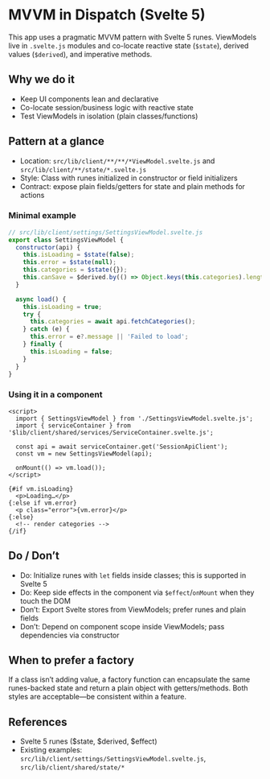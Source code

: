 # MVVM in Dispatch (Svelte 5)

This app uses a pragmatic MVVM pattern with Svelte 5 runes. ViewModels live in `.svelte.js` modules and co-locate reactive state (`$state`), derived values (`$derived`), and imperative methods.

## Why we do it

- Keep UI components lean and declarative
- Co-locate session/business logic with reactive state
- Test ViewModels in isolation (plain classes/functions)

## Pattern at a glance

- Location: `src/lib/client/**/**/*ViewModel.svelte.js` and `src/lib/client/**/state/*.svelte.js`
- Style: Class with runes initialized in constructor or field initializers
- Contract: expose plain fields/getters for state and plain methods for actions

### Minimal example

```js
// src/lib/client/settings/SettingsViewModel.svelte.js
export class SettingsViewModel {
  constructor(api) {
    this.isLoading = $state(false);
    this.error = $state(null);
    this.categories = $state({});
    this.canSave = $derived.by(() => Object.keys(this.categories).length > 0);
  }

  async load() {
    this.isLoading = true;
    try {
      this.categories = await api.fetchCategories();
    } catch (e) {
      this.error = e?.message || 'Failed to load';
    } finally {
      this.isLoading = false;
    }
  }
}
```

### Using it in a component

```svelte
<script>
  import { SettingsViewModel } from './SettingsViewModel.svelte.js';
  import { serviceContainer } from '$lib/client/shared/services/ServiceContainer.svelte.js';

  const api = await serviceContainer.get('SessionApiClient');
  const vm = new SettingsViewModel(api);

  onMount(() => vm.load());
</script>

{#if vm.isLoading}
  <p>Loading…</p>
{:else if vm.error}
  <p class="error">{vm.error}</p>
{:else}
  <!-- render categories -->
{/if}
```

## Do / Don’t

- Do: Initialize runes with `let` fields inside classes; this is supported in Svelte 5
- Do: Keep side effects in the component via `$effect`/`onMount` when they touch the DOM
- Don’t: Export Svelte stores from ViewModels; prefer runes and plain fields
- Don’t: Depend on component scope inside ViewModels; pass dependencies via constructor

## When to prefer a factory

If a class isn’t adding value, a factory function can encapsulate the same runes-backed state and return a plain object with getters/methods. Both styles are acceptable—be consistent within a feature.

## References

- Svelte 5 runes ($state, $derived, $effect)
- Existing examples: `src/lib/client/settings/SettingsViewModel.svelte.js`, `src/lib/client/shared/state/*`
